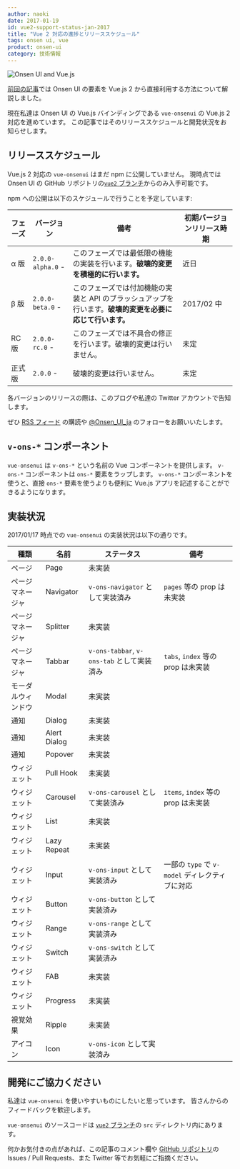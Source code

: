 ```yaml
---
author: naoki
date: 2017-01-19
id: vue2-support-status-jan-2017
title: "Vue 2 対応の進捗とリリーススケジュール"
tags: onsen ui, vue
product: onsen-ui
category: 技術情報
---
```


![Onsen UI and Vue.js](https://onsen.io/blog/content/images/2016/Aug/onsen_vue.png)

[前回の記事](https://onsen.io/blog/onsen-ui-vue-2/)では Onsen UI の要素を Vue.js 2 から直接利用する方法について解説しました。

現在私達は Onsen UI の Vue.js バインディングである `vue-onsenui` の Vue.js 2 対応を進めています。
この記事ではそのリリーススケジュールと開発状況をお知らせします。

<!-- more -->

## リリーススケジュール

Vue.js 2 対応の `vue-onsenui` はまだ npm に公開していません。
現時点では Onsen UI の GitHub リポジトリの[`vue2` ブランチ](https://github.com/OnsenUI/OnsenUI/tree/vue2/bindings/vue)からのみ入手可能です。

npm への公開は以下のスケジュールで行うことを予定しています:

|フェーズ|バージョン|備考|初期バージョンリリース時期|
|-|-|-|-|
|α 版|`2.0.0-alpha.0` -|このフェーズでは最低限の機能の実装を行います。**破壊的変更を積極的に行います。**|近日|
|β 版|`2.0.0-beta.0` -|このフェーズでは付加機能の実装と API のブラッシュアップを行います。**破壊的変更を必要に応じて行います。**|2017/02 中|
|RC 版|`2.0.0-rc.0` -|このフェーズでは不具合の修正を行います。破壊的変更は行いません。|未定|
|正式版|`2.0.0` -|破壊的変更は行いません。|未定|

各バージョンのリリースの際は、このブログや私達の Twitter アカウントで告知します。

ぜひ [RSS フィード](https://ja.onsen.io/blog/rss.xml) の購読や [@Onsen_UI_ja](https://twitter.com/Onsen_UI_ja) のフォローをお願いいたします。

## `v-ons-*` コンポーネント

`vue-onsenui` は `v-ons-*` という名前の Vue コンポーネントを提供します。
`v-ons-*` コンポーネントは `ons-*` 要素をラップします。
`v-ons-*` コンポーネントを使うと、直接 `ons-*` 要素を使うよりも便利に Vue.js アプリを記述することができるようになります。

## 実装状況

2017/01/17 時点での `vue-onsenui` の実装状況は以下の通りです。

|種類|名前|ステータス|備考|
|-|-|-|-|
|ページ|Page|未実装||
|ページマネージャ|Navigator|`v-ons-navigator` として実装済み|`pages` 等の prop は未実装|
|ページマネージャ|Splitter|未実装||
|ページマネージャ|Tabbar|`v-ons-tabbar`, `v-ons-tab` として実装済み|`tabs`, `index` 等の prop は未実装|
|モーダルウィンドウ|Modal|未実装||
|通知|Dialog|未実装||
|通知|Alert Dialog|未実装||
|通知|Popover|未実装||
|ウィジェット|Pull Hook|未実装||
|ウィジェット|Carousel|`v-ons-carousel` として実装済み|`items`, `index` 等の prop は未実装|
|ウィジェット|List|未実装||
|ウィジェット|Lazy Repeat|未実装||
|ウィジェット|Input|`v-ons-input` として実装済み|一部の `type` で `v-model` ディレクティブに対応|
|ウィジェット|Button|`v-ons-button` として実装済み||
|ウィジェット|Range|`v-ons-range` として実装済み||
|ウィジェット|Switch|`v-ons-switch` として実装済み||
|ウィジェット|FAB|未実装||
|ウィジェット|Progress|未実装||
|視覚効果|Ripple|未実装||
|アイコン|Icon|`v-ons-icon` として実装済み|||

## 開発にご協力ください

私達は `vue-onsenui` を使いやすいものにしたいと思っています。
皆さんからのフィードバックを歓迎します。

`vue-onsenui` のソースコードは [`vue2` ブランチ](https://github.com/OnsenUI/OnsenUI/tree/vue2/bindings/vue)の `src` ディレクトリ内にあります。

何かお気付きの点があれば、この記事のコメント欄や [GitHub リポジトリ](https://onsen.io/blog/)の Issues / Pull Requests、また Twitter 等でお気軽にご指摘ください。

